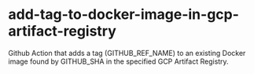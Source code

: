 # add-tag-to-docker-image-in-gcp-artifact-registry
Github Action that adds a tag (GITHUB_REF_NAME) to an existing Docker image found by GITHUB_SHA in the specified GCP Artifact Registry.
